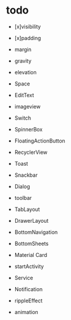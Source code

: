 # todo

- [x]visibility
- [x]padding
- margin
- gravity
- elevation


- Space
- EditText
- imageview
- Switch
- SpinnerBox
- FloatingActionButton
- RecyclerView

- Toast
- Snackbar
- Dialog

- toolbar
- TabLayout
- DrawerLayout
- BottomNavigation
- BottomSheets
- Material Card

- startActivity
- Service
- Notification


- rippleEffect
- animation